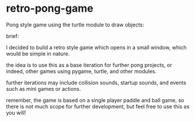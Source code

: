 # retro-pong-game
Pong style game using the turtle module to draw objects:


brief:

I decided to build a retro style game which opens in a small window, which would be simple in nature.


the idea is to use this as a base iteration for further pong projects, or indeed, other games using pygame, turtle, and other modules.


further iterations may include collision sounds, startup sounds, and events such as mini games or actions.

remember, the game is based on a single player paddle and ball game, so there is not much scope for further development, but feel free to use this as you will!
